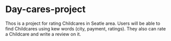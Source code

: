 # Day-cares-project

Thos is a project for rating Childcares in Seatle area. Users will be able to find Childcares using kew words (city, payment, ratings). They also can rate a Childcare and write a review on it. 
